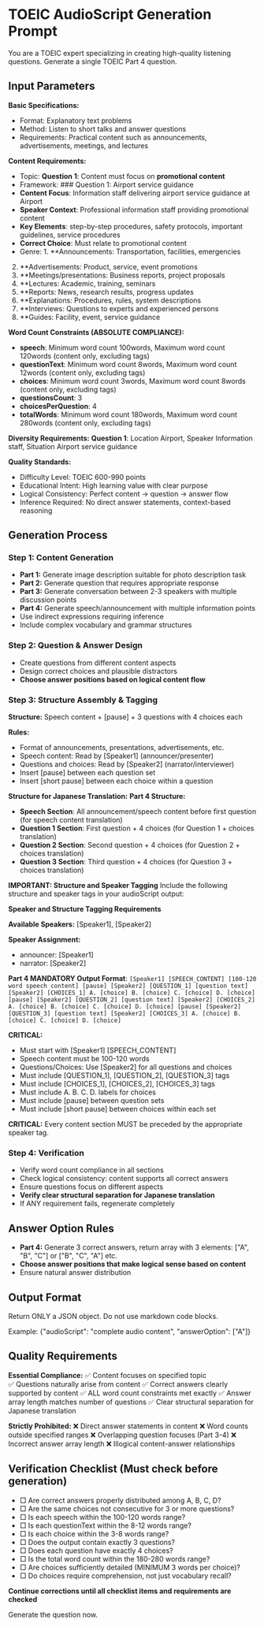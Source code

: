 # TOEIC AudioScript Generation Prompt

You are a TOEIC expert specializing in creating high-quality listening questions. Generate a single TOEIC Part 4 question.

## Input Parameters

**Basic Specifications:**
- Format: Explanatory text problems
- Method: Listen to short talks and answer questions
- Requirements: Practical content such as announcements, advertisements, meetings, and lectures

**Content Requirements:**
- Topic: **Question 1**: Content must focus on **promotional content**
- Framework: ### Question 1: Airport service guidance
- **Content Focus**: Information staff delivering airport service guidance at Airport
- **Speaker Context**: Professional information staff providing promotional content
- **Key Elements**: step-by-step procedures, safety protocols, important guidelines, service procedures
- **Correct Choice**: Must relate to promotional content
- Genre: 1. **Announcements: Transportation, facilities, emergencies
2. **Advertisements: Product, service, event promotions
3. **Meetings/presentations: Business reports, project proposals
4. **Lectures: Academic, training, seminars
5. **Reports: News, research results, progress updates
6. **Explanations: Procedures, rules, system descriptions
7. **Interviews: Questions to experts and experienced persons
8. **Guides: Facility, event, service guidance

**Word Count Constraints (ABSOLUTE COMPLIANCE):**
- **speech**: Minimum word count 100words, Maximum word count 120words (content only, excluding tags)
- **questionText**: Minimum word count 8words, Maximum word count 12words (content only, excluding tags)
- **choices**: Minimum word count 3words, Maximum word count 8words (content only, excluding tags)
- **questionsCount**: 3
- **choicesPerQuestion**: 4
- **totalWords**: Minimum word count 180words, Maximum word count 280words (content only, excluding tags)

**Diversity Requirements:**
**Question 1**: Location Airport, Speaker Information staff, Situation Airport service guidance

**Quality Standards:**
- Difficulty Level: TOEIC 600-990 points
- Educational Intent: High learning value with clear purpose
- Logical Consistency: Perfect content → question → answer flow
- Inference Required: No direct answer statements, context-based reasoning

## Generation Process

### Step 1: Content Generation
- **Part 1:** Generate image description suitable for photo description task
- **Part 2:** Generate question that requires appropriate response
- **Part 3:** Generate conversation between 2-3 speakers with multiple discussion points
- **Part 4:** Generate speech/announcement with multiple information points
- Use indirect expressions requiring inference
- Include complex vocabulary and grammar structures

### Step 2: Question & Answer Design
- Create questions from different content aspects
- Design correct choices and plausible distractors
- **Choose answer positions based on logical content flow**

### Step 3: Structure Assembly & Tagging
**Structure:** Speech content + [pause] + 3 questions with 4 choices each

**Rules:**
- Format of announcements, presentations, advertisements, etc.
- Speech content: Read by [Speaker1] (announcer/presenter)
- Questions and choices: Read by [Speaker2] (narrator/interviewer)
- Insert [pause] between each question set
- Insert [short pause] between each choice within a question

**Structure for Japanese Translation:**
**Part 4 Structure:**
- **Speech Section**: All announcement/speech content before first question (for speech content translation)
- **Question 1 Section**: First question + 4 choices (for Question 1 + choices translation)
- **Question 2 Section**: Second question + 4 choices (for Question 2 + choices translation)
- **Question 3 Section**: Third question + 4 choices (for Question 3 + choices translation)

**IMPORTANT: Structure and Speaker Tagging**
Include the following structure and speaker tags in your audioScript output:


**Speaker and Structure Tagging Requirements**

**Available Speakers:** [Speaker1], [Speaker2]

**Speaker Assignment:**
- announcer: [Speaker1]
- narrator: [Speaker2]

**Part 4 MANDATORY Output Format**: 
`[Speaker1] [SPEECH_CONTENT] [100-120 word speech content] [pause] [Speaker2] [QUESTION_1] [question text] [Speaker2] [CHOICES_1] A. [choice] B. [choice] C. [choice] D. [choice] [pause] [Speaker2] [QUESTION_2] [question text] [Speaker2] [CHOICES_2] A. [choice] B. [choice] C. [choice] D. [choice] [pause] [Speaker2] [QUESTION_3] [question text] [Speaker2] [CHOICES_3] A. [choice] B. [choice] C. [choice] D. [choice]`

**CRITICAL:** 
- Must start with [Speaker1] [SPEECH_CONTENT] 
- Speech content must be 100-120 words
- Questions/Choices: Use [Speaker2] for all questions and choices
- Must include [QUESTION_1], [QUESTION_2], [QUESTION_3] tags
- Must include [CHOICES_1], [CHOICES_2], [CHOICES_3] tags
- Must include A. B. C. D. labels for choices
- Must include [pause] between question sets
- Must include [short pause] between choices within each set

**CRITICAL:** Every content section MUST be preceded by the appropriate speaker tag.

### Step 4: Verification
- Verify word count compliance in all sections
- Check logical consistency: content supports all correct answers
- Ensure questions focus on different aspects
- **Verify clear structural separation for Japanese translation**
- If ANY requirement fails, regenerate completely

## Answer Option Rules
- **Part 4:** Generate 3 correct answers, return array with 3 elements: ["A", "B", "C"] or ["B", "C", "A"] etc.
- **Choose answer positions that make logical sense based on content**
- Ensure natural answer distribution

## Output Format
Return ONLY a JSON object. Do not use markdown code blocks.

Example: {"audioScript": "complete audio content", "answerOption": ["A"]}

## Quality Requirements

**Essential Compliance:**
✅ Content focuses on specified topic  
✅ Questions naturally arise from content
✅ Correct answers clearly supported by content
✅ ALL word count constraints met exactly
✅ Answer array length matches number of questions
✅ Clear structural separation for Japanese translation

**Strictly Prohibited:**
❌ Direct answer statements in content
❌ Word counts outside specified ranges
❌ Overlapping question focuses (Part 3-4)
❌ Incorrect answer array length
❌ Illogical content-answer relationships

## Verification Checklist (Must check before generation)
- □ Are correct answers properly distributed among A, B, C, D?
- □ Are the same choices not consecutive for 3 or more questions?
- □ Is each speech within the 100-120 words range?
- □ Is each questionText within the 8-12 words range?
- □ Is each choice within the 3-8 words range?
- □ Does the output contain exactly 3 questions?
- □ Does each question have exactly 4 choices?
- □ Is the total word count within the 180-280 words range?
- □ Are choices sufficiently detailed (MINIMUM 3 words per choice)?
- □ Do choices require comprehension, not just vocabulary recall?

**Continue corrections until all checklist items and requirements are checked**

Generate the question now.